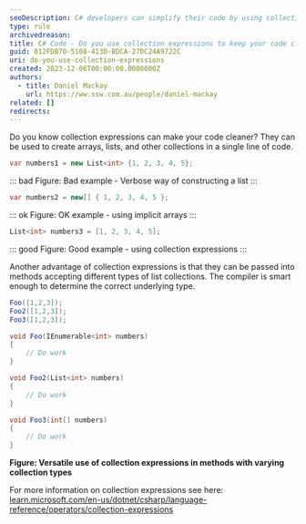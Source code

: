 ```yaml
---
seoDescription: C# developers can simplify their code by using collection expressions to create arrays, lists, and other collections in a single line of code.
type: rule
archivedreason:
title: C# Code - Do you use collection expressions to keep your code clean?
guid: 012FDB70-5108-413D-BDCA-27DC24A9722C
uri: do-you-use-collection-expressions
created: 2023-12-06T00:00:00.0000000Z
authors:
  - title: Daniel Mackay
    url: https://ww.ssw.com.au/people/daniel-mackay
related: []
redirects:
---
```


Do you know collection expressions can make your code cleaner? They can be used to create arrays, lists, and other collections in a single line of code.

<!--endintro-->

```cs
var numbers1 = new List<int> {1, 2, 3, 4, 5};
```

::: bad
Figure: Bad example - Verbose way of constructing a list
:::

```cs
var numbers2 = new[] { 1, 2, 3, 4, 5 };
```

::: ok
Figure: OK example - using implicit arrays
:::

```cs
List<int> numbers3 = [1, 2, 3, 4, 5];
```

::: good
Figure: Good example - using collection expressions
:::

Another advantage of collection expressions is that they can be passed into methods accepting different types of list collections. The compiler is smart enough to determine the correct underlying type.

```cs
Foo([1,2,3]);
Foo2([1,2,3]);
Foo3([1,2,3]);

void Foo(IEnumerable<int> numbers)
{
    // Do work
}

void Foo2(List<int> numbers)
{
    // Do work
}

void Foo3(int[] numbers)
{
    // Do work
}
```

**Figure: Versatile use of collection expressions in methods with varying collection types**

For more information on collection expressions see here: [learn.microsoft.com/en-us/dotnet/csharp/language-reference/operators/collection-expressions](https://learn.microsoft.com/en-us/dotnet/csharp/language-reference/operators/collection-expressions)
